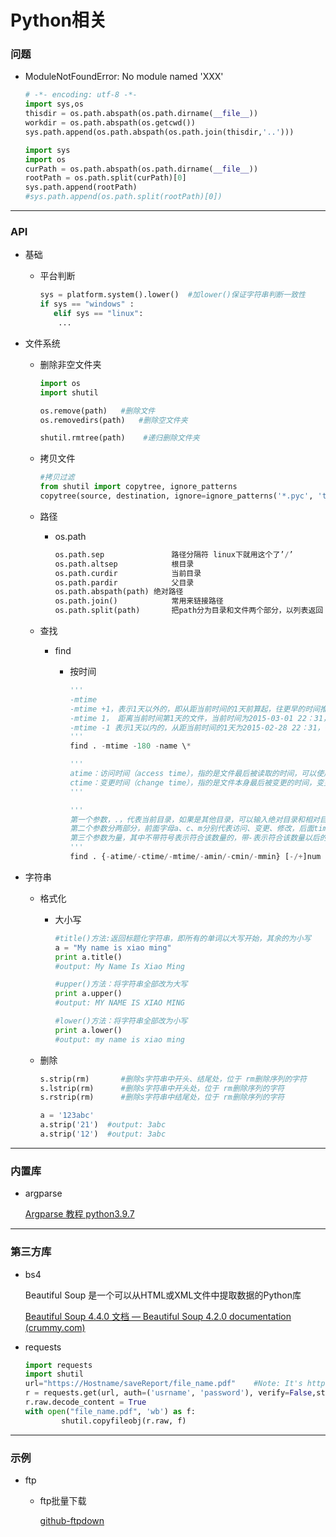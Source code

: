 # **Python相关**



### **问题**

* ModuleNotFoundError: No module named 'XXX' 

  ``` python
  # -*- encoding: utf-8 -*-
  import sys,os
  thisdir = os.path.abspath(os.path.dirname(__file__))
  workdir = os.path.abspath(os.getcwd())
  sys.path.append(os.path.abspath(os.path.join(thisdir,'..')))
  
  import sys
  import os
  curPath = os.path.abspath(os.path.dirname(__file__))
  rootPath = os.path.split(curPath)[0]
  sys.path.append(rootPath)
  #sys.path.append(os.path.split(rootPath)[0])
  
  
  ```

  





---



### API

* 基础

  * 平台判断

    ``` python
    sys = platform.system().lower()  #加lower()保证字符串判断一致性
    if sys == "windows" :
       elif sys == "linux":
        ...
    ```

    

* 文件系统

  * 删除非空文件夹

    ``` python
    import os
    import shutil
    
    os.remove(path)   #删除文件
    os.removedirs(path)   #删除空文件夹
    
    shutil.rmtree(path)    #递归删除文件夹
    ```

    

  * 拷贝文件

    ``` python
    #拷贝过滤
    from shutil import copytree, ignore_patterns
    copytree(source, destination, ignore=ignore_patterns('*.pyc', 'tmp*'))
    ```

  

  * 路径

    * os.path

      ``` python
      os.path.sep				路径分隔符 linux下就用这个了’/’
      os.path.altsep			根目录
      os.path.curdir			当前目录
      os.path.pardir			父目录
      os.path.abspath(path)	绝对路径
      os.path.join()			常用来链接路径
      os.path.split(path)		把path分为目录和文件两个部分，以列表返回
      ```

      

  * 查找

    * find

      * 按时间

        ``` python
        '''
        -mtime 
        -mtime +1，表示1天以外的，即从距当前时间的1天前算起，往更早的时间推移。因此2015-02-28 22:31前的文件属于该结果，2015-02-28 22:31后的文件不属于该结果
        -mtime 1， 距离当前时间第1天的文件，当前时间为2015-03-01 22：31，往前推1天为2015-02-28 22:31，因此以此为时间点，24小时之内的时间为2015-02-28 22:31～2011-03-01 22:31，因此这段时间内的文件会被选中出来
        -mtime -1 表示1天以内的，从距当前时间的1天为2015-02-28 22：31，往右推移
        '''
        find . -mtime -180 -name \*
        
        '''
        atime：访问时间（access time），指的是文件最后被读取的时间，可以使用touch命令更改为当前时间；
        ctime：变更时间（change time），指的是文件本身最后被变更的时间，变更动作可以使chmod、chgrp、mv等等；
        '''
        
        '''
        第一个参数，.，代表当前目录，如果是其他目录，可以输入绝对目录和相对目录位置；
        第二个参数分两部分，前面字母a、c、m分别代表访问、变更、修改，后面time为日期，min为分钟，注意只能以这两个作为单位；
        第三个参数为量，其中不带符号表示符合该数量的，带-表示符合该数量以后的，带+表示符合该数量以前的。
        '''
        find . {-atime/-ctime/-mtime/-amin/-cmin/-mmin} [-/+]num
        ```

  

* 字符串

  * 格式化

    * 大小写

      ``` python
      #title()方法:返回标题化字符串，即所有的单词以大写开始，其余的为小写
      a = "My name is xiao ming"
      print a.title()
      #output: My Name Is Xiao Ming
      
      #upper()方法：将字符串全部改为大写
      print a.upper()
      #output: MY NAME IS XIAO MING
      
      #lower()方法：将字符串全部改为小写
      print a.lower()
      #output: my name is xiao ming
      ```

  * 删除

    ``` python
    s.strip(rm)       #删除s字符串中开头、结尾处，位于 rm删除序列的字符
    s.lstrip(rm)      #删除s字符串中开头处，位于 rm删除序列的字符
    s.rstrip(rm)      #删除s字符串中结尾处，位于 rm删除序列的字符
    
    a = '123abc'
    a.strip('21')  #output: 3abc
    a.strip('12')  #output: 3abc
    ```

    



---



### 内置库



* argparse

  [Argparse 教程 python3.9.7](https://docs.python.org/zh-cn/3/howto/argparse.html)







---



### 第三方库

* bs4

  Beautiful Soup 是一个可以从HTML或XML文件中提取数据的Python库

  [Beautiful Soup 4.4.0 文档 — Beautiful Soup 4.2.0 documentation (crummy.com)](https://www.crummy.com/software/BeautifulSoup/bs4/doc.zh/)



* requests

  ``` python
  import requests
  import shutil
  url="https://Hostname/saveReport/file_name.pdf"    #Note: It's https
  r = requests.get(url, auth=('usrname', 'password'), verify=False,stream=True)
  r.raw.decode_content = True
  with open("file_name.pdf", 'wb') as f:
          shutil.copyfileobj(r.raw, f)
  ```

  





---



### 示例

* ftp

  * ftp批量下载

    [github-ftpdown](https://github.com/dog-2/ftpdown)